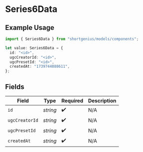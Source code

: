 # Series6Data

## Example Usage

```typescript
import { Series6Data } from "shortgenius/models/components";

let value: Series6Data = {
  id: "<id>",
  ugcCreatorId: "<id>",
  ugcPresetId: "<id>",
  createdAt: "1739744888611",
};
```

## Fields

| Field              | Type               | Required           | Description        |
| ------------------ | ------------------ | ------------------ | ------------------ |
| `id`               | *string*           | :heavy_check_mark: | N/A                |
| `ugcCreatorId`     | *string*           | :heavy_check_mark: | N/A                |
| `ugcPresetId`      | *string*           | :heavy_check_mark: | N/A                |
| `createdAt`        | *string*           | :heavy_check_mark: | N/A                |